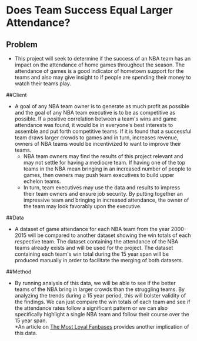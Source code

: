 # Does Team Success Equal Larger Attendance?


## Problem
* This project will seek to determine if the success of an NBA team has an impact on the attendance of home games throughout the season. The attendance of games is a good indicator of hometown support for the teams and also may give insight to if people are spending their money to watch their teams play. 

##Client
* A goal of any NBA team owner is to generate as much profit as possible and the goal of any NBA team executive is to be as competitive as possible. If a positive correlation between a team's wins and game attendance was found, it would be in everyone's best interests to assemble and put forth competitive teams. If it is found that a successful team draws larger crowds to games and in turn, increases revenue, owners of NBA teams would be incentivized to want to improve their teams. 
    + NBA team owners may find the results of this project relevant and may not settle for having a mediocre team. If having one of the top teams in the NBA mean bringing in an increased number of people to games, then owners may push team executives to build upper echelon teams.
    + In turn, team executives may use the data and results to impress their team owners and ensure job security. By putting together an impressive team and bringing in increased attendance, the owner of the team may look favorably upon the executive.

##Data
* A dataset of game attendance for each NBA team from the year 2000-2015 will be compared to another dataset showing the win totals of each respective team. The dataset containing the attendance of the NBA teams already exists and will be used for the project. The dataset containing each team's win total during the 15 year span will be produced manually in order to facilitate the merging of both datasets. 

##Method
* By running analysis of this data, we will be able to see if the better teams of the NBA bring in larger crowds than the struggling teams.  By analyzing the trends during a 15 year period, this will bolster validity of the findings. We can just compare the win totals of each team and see if the attendance rates follow a significant pattern or we can also specifically highlight a single NBA team and follow their course over the 15 year span.  
*An article on [The Most Loyal Fanbases](https://bleacherreport.com/articles/2535015-which-nba-fanbase-has-been-the-most-loyal-during-the-past-15-years#slide0) provides another implication of this data.

